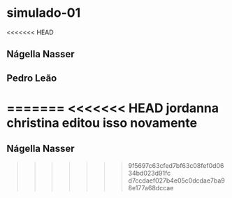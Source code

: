 # simulado-01

<<<<<<< HEAD
## Nágella Nasser
## Pedro Leão
=======
<<<<<<< HEAD
jordanna christina editou isso novamente
=======
## Nágella Nasser
>>>>>>> 9f5697c63cfed7bf63c08fef0d0634bd023d91fc
>>>>>>> d7ccdaef027b4e05c0dcdae7ba98e177a68dccae
